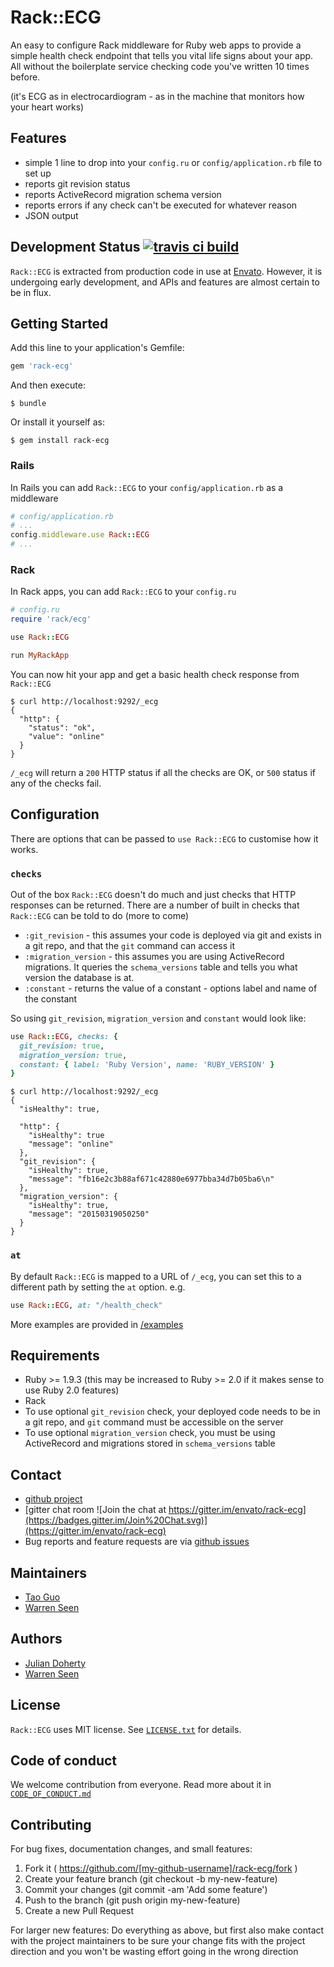 # Rack::ECG

An easy to configure Rack middleware for Ruby web apps to provide a simple
health check endpoint that tells you vital life signs about your app. All
without the boilerplate service checking code you've written 10 times before.

(it's ECG as in electrocardiogram - as in the machine that monitors how your
heart works)

## Features
- simple 1 line to drop into your `config.ru` or `config/application.rb` file to
  set up
- reports git revision status
- reports ActiveRecord migration schema version
- reports errors if any check can't be executed for whatever reason
- JSON output

## Development Status [![travis ci build](https://api.travis-ci.org/envato/rack-ecg.svg)](https://travis-ci.org/envato/rack-ecg)

`Rack::ECG` is extracted from production code in use at
[Envato](http://envato.com). However, it is undergoing early development, and
APIs and features are almost certain to be in flux.

## Getting Started

Add this line to your application's Gemfile:

```ruby
gem 'rack-ecg'
```

And then execute:

    $ bundle

Or install it yourself as:

    $ gem install rack-ecg

### Rails

In Rails you can add `Rack::ECG` to your `config/application.rb` as a middleware

```ruby
# config/application.rb
# ...
config.middleware.use Rack::ECG
# ...
```

### Rack

In Rack apps, you can add `Rack::ECG` to your `config.ru`

```ruby
# config.ru
require 'rack/ecg'

use Rack::ECG

run MyRackApp
```

You can now hit your app and get a basic health check response from `Rack::ECG`

```
$ curl http://localhost:9292/_ecg
{
  "http": {
    "status": "ok",
    "value": "online"
  }
}
```

`/_ecg` will return a `200` HTTP status if all the checks are OK, or `500`
status if any of the checks fail.


## Configuration

There are options that can be passed to `use Rack::ECG` to customise how it
works.

### `checks`
Out of the box `Rack::ECG` doesn't do much and just checks that
HTTP responses can be returned. There are a number of built in checks that
`Rack::ECG` can be told to do (more to come)
- `:git_revision` - this assumes your code is deployed via git and exists in a
  git repo, and that the `git` command can access it
- `:migration_version` - this assumes you are using ActiveRecord migrations. It
  queries the `schema_versions` table and tells you what version the database is
at.
- `:constant` - returns the value of a constant - options label and name of the constant

So using `git_revision`, `migration_version` and `constant` would look like:

```ruby
use Rack::ECG, checks: {
  git_revision: true,
  migration_version: true,
  constant: { label: 'Ruby Version', name: 'RUBY_VERSION' }
}
```

```
$ curl http://localhost:9292/_ecg
{
  "isHealthy": true,

  "http": {
    "isHealthy": true
    "message": "online"
  },
  "git_revision": {
    "isHealthy": true,
    "message": "fb16e2c3b88af671c42880e6977bba34d7b05ba6\n"
  },
  "migration_version": {
    "isHealthy": true,
    "message": "20150319050250"
  }
}
```

### `at`

By default `Rack::ECG` is mapped to a URL of `/_ecg`, you can set this to
a different path by setting the `at` option. e.g.

```ruby
use Rack::ECG, at: "/health_check"
```

More examples are provided in [/examples](https://github.com/envato/rack-ecg/tree/master/examples)

## Requirements
- Ruby >= 1.9.3 (this may be increased to Ruby >= 2.0 if it makes sense to use
  Ruby 2.0 features)
- Rack
- To use optional `git_revision` check, your deployed code needs to be in a git repo, and
`git` command must be accessible on the server
- To use optional `migration_version` check, you must be using ActiveRecord and
migrations stored in `schema_versions` table

## Contact

- [github project](https://github.com/envato/rack-ecg)
- [gitter chat room ![Join the chat at
  https://gitter.im/envato/rack-ecg](https://badges.gitter.im/Join%20Chat.svg)](https://gitter.im/envato/rack-ecg)
- Bug reports and feature requests are via [github issues](https://github.com/envato/rack-ecg/issues)

## Maintainers

- [Tao Guo](https://github.com/taoza)
- [Warren Seen](https://github.com/warrenseen)

## Authors

- [Julian Doherty](https://github.com/madlep)
- [Warren Seen](https://github.com/warrenseen)

## License

`Rack::ECG` uses MIT license. See
[`LICENSE.txt`](https://github.com/envato/rack-ecg/blob/master/LICENSE.txt) for
details.

## Code of conduct

We welcome contribution from everyone. Read more about it in
[`CODE_OF_CONDUCT.md`](https://github.com/envato/rack-ecg/blob/master/CODE_OF_CONDUCT.md)

## Contributing

For bug fixes, documentation changes, and small features:

1. Fork it ( https://github.com/[my-github-username]/rack-ecg/fork )
2. Create your feature branch (git checkout -b my-new-feature)
3. Commit your changes (git commit -am 'Add some feature')
4. Push to the branch (git push origin my-new-feature)
5. Create a new Pull Request

For larger new features: Do everything as above, but first also make contact with the project maintainers to be sure your change fits with the project direction and you won't be wasting effort going in the wrong direction
